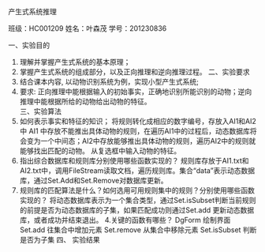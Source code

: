 产生式系统推理

班级：HC001209     姓名：叶森茂     学号：201230836

 
一、实验目的  
1. 理解并掌握产生式系统的基本原理； 
2. 掌握产生式系统的组成部分，以及正向推理和逆向推理过程。 
二、实验要求 
1. 结合课本内容, 以动物识别系统为例，实现小型产生式系统; 
 2. 要求: 正向推理中能根据输入的初始事实，正确地识别所能识别的动物；逆向推理中能根据所给的动物给出动物的特征。  
三、实验算法 
1.  如何表示事实和特征的知识；
将规则转化成相应的数字编号，存放入AI1和AI2中
AI1 中存放不能推出具体动物的规则，在遍历AI1中的过程后，动态数据库将会变为一个中间态；AI2中存放能够推出具体动物的规则，遍历AI2中的规则就能够找出匹配的动物。
从复选框中输入动物的特征。
2. 指出综合数据库和规则库分别使用哪些函数实现的？
规则库存放于AI1.txt和AI2.txt中，调用FileStream读取文档，遍历规则库。集合“data”表示动态数据库，通过Set.Add和Set.Remove对数据库更新。
3. 规则库的匹配算法是什么？如何选用可用规则集中的规则？分别使用哪些函数实现的？ 
     将动态数据库表示为一个集合类型，通过Set.isSubset判断当前规则的前提是否为动态数据库的子集，如果匹配成功则通过Set.add    更新动态数据库，或者成功并结束退出。
4.关键的函数有哪些？
DgForm                                             绘制界面
Set.add                                        往集合中增加元素
Set.remove                                     从集合中移除元素
Set.isSubset                                     判断是否为子集
四、	实验结果

